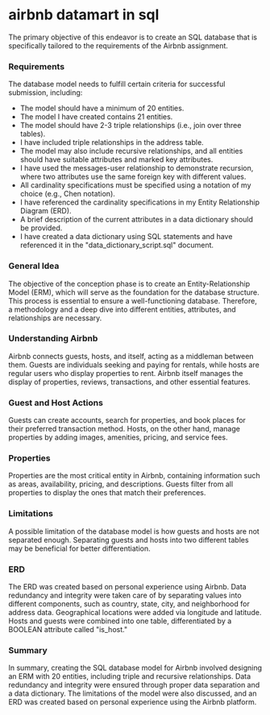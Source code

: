 # airbnb datamart in sql

The primary objective of this endeavor is to create an SQL database that is specifically tailored to the requirements of the Airbnb assignment.

<h3>Requirements</h3>

The database model needs to fulfill certain criteria for successful submission, including:

- The model should have a minimum of 20 entities.
- The model I have created contains 21 entities.
- The model should have 2-3 triple relationships (i.e., join over three tables).
- I have included triple relationships in the address table.
- The model may also include recursive relationships, and all entities should have suitable attributes and marked key attributes.
- I have used the messages-user relationship to demonstrate recursion, where two attributes use the same foreign key with different values.
- All cardinality specifications must be specified using a notation of my choice (e.g., Chen notation).
- I have referenced the cardinality specifications in my Entity Relationship Diagram (ERD).
- A brief description of the current attributes in a data dictionary should be provided.
- I have created a data dictionary using SQL statements and have referenced it in the "data_dictionary_script.sql" document.

<h3>General Idea</h3>

The objective of the conception phase is to create an Entity-Relationship Model (ERM), which will serve as the foundation for the database structure. This process is essential to ensure a well-functioning database. Therefore, a methodology and a deep dive into different entities, attributes, and relationships are necessary.

<h3>Understanding Airbnb</h3>

Airbnb connects guests, hosts, and itself, acting as a middleman between them. Guests are individuals seeking and paying for rentals, while hosts are regular users who display properties to rent. Airbnb itself manages the display of properties, reviews, transactions, and other essential features.

<h3>Guest and Host Actions</h3>

Guests can create accounts, search for properties, and book places for their preferred transaction method. Hosts, on the other hand, manage properties by adding images, amenities, pricing, and service fees.

<h3>Properties</h3>

Properties are the most critical entity in Airbnb, containing information such as areas, availability, pricing, and descriptions. Guests filter from all properties to display the ones that match their preferences.

<h3>Limitations</h3>

A possible limitation of the database model is how guests and hosts are not separated enough. Separating guests and hosts into two different tables may be beneficial for better differentiation.

<h3>ERD</h3>

The ERD was created based on personal experience using Airbnb. Data redundancy and integrity were taken care of by separating values into different components, such as country, state, city, and neighborhood for address data. Geographical locations were added via longitude and latitude. Hosts and guests were combined into one table, differentiated by a BOOLEAN attribute called "is_host."

<h3>Summary</h3>

In summary, creating the SQL database model for Airbnb involved designing an ERM with 20 entities, including triple and recursive relationships. Data redundancy and integrity were ensured through proper data separation and a data dictionary. The limitations of the model were also discussed, and an ERD was created based on personal experience using the Airbnb platform.

